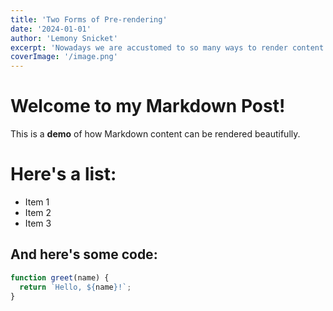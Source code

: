 ```yaml
---
title: 'Two Forms of Pre-rendering'
date: '2024-01-01'
author: 'Lemony Snicket'
excerpt: 'Nowadays we are accustomed to so many ways to render content on web pages. In this article we show what is possible with nextjs'
coverImage: '/image.png'
---
```


# Welcome to my Markdown Post!

This is a **demo** of how Markdown content can be rendered beautifully.

# Here's a list:
- Item 1
- Item 2
- Item 3

## And here's some code:
```javascript
function greet(name) {
  return `Hello, ${name}!`;
}